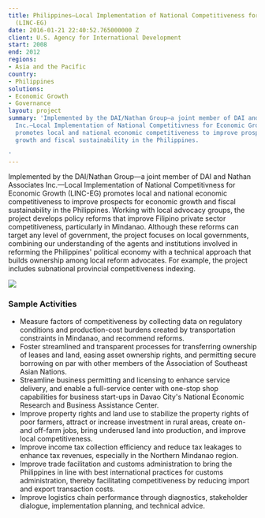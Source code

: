 ```yaml
---
title: Philippines—Local Implementation of National Competitiveness for Economic Growth
  (LINC-EG)
date: 2016-01-21 22:40:52.765000000 Z
client: U.S. Agency for International Development
start: 2008
end: 2012
regions:
- Asia and the Pacific
country:
- Philippines
solutions:
- Economic Growth
- Governance
layout: project
summary: 'Implemented by the DAI/Nathan Group—a joint member of DAI and Nathan Associates
  Inc.—Local Implementation of National Competitivness for Economic Growth (LINC-EG)
  promotes local and national economic competitiveness to improve prospects for economic
  growth and fiscal sustainability in the Philippines.

'
---
```


Implemented by the DAI/Nathan Group—a joint member of DAI and Nathan Associates Inc.—Local Implementation of National Competitivness for Economic Growth (LINC-EG) promotes local and national economic competitiveness to improve prospects for economic growth and fiscal sustainability in the Philippines. Working with local advocacy groups, the project develops policy reforms that improve Filipino private sector competitiveness, particularly in Mindanao. Although these reforms can target any level of government, the project focuses on local governments, combining our understanding of the agents and institutions involved in reforming the Philippines' political economy with a technical approach that builds ownership among local reform advocates. For example, the project includes subnational provincial competitiveness indexing.

![][1]

###  Sample Activities

* Measure factors of competitiveness by collecting data on regulatory conditions and production-cost burdens created by transportation constraints in Mindanao, and recommend reforms.
* Foster streamlined and transparent processes for transferring ownership of leases and land, easing asset ownership rights, and permitting secure borrowing on par with other members of the Association of Southeast Asian Nations.
* Streamline business permitting and licensing to enhance service delivery, and enable a full-service center with one-stop shop capabilities for business start-ups in Davao City's National Economic Research and Business Assistance Center.
* Improve property rights and land use to stabilize the property rights of poor farmers, attract or increase investment in rural areas, create on- and off-farm jobs, bring underused land into production, and improve local competitiveness.
* Improve income tax collection efficiency and reduce tax leakages to enhance tax revenues, especially in the Northern Mindanao region.
* Improve trade facilitation and customs administration to bring the Philippines in line with best international practices for customs administration, thereby facilitating competitiveness by reducing import and export transaction costs.
* Improve logistics chain performance through diagnostics, stakeholder dialogue, implementation planning, and technical advice.

[1]: /assets/images/projects/PhilippinesLINC.jpg
